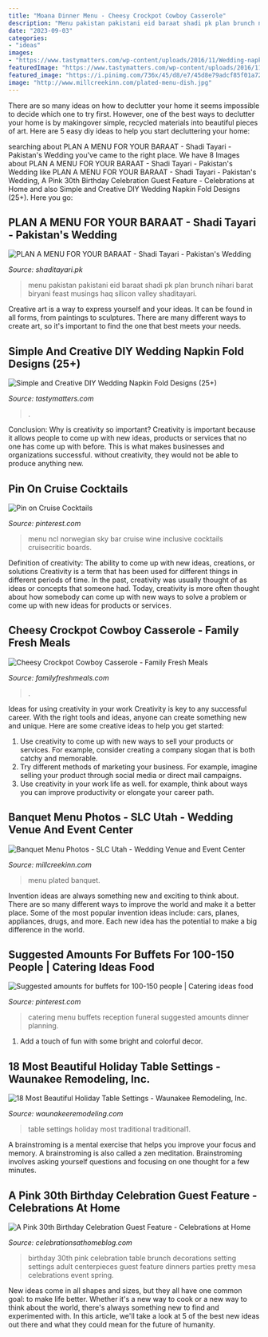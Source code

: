```yaml
---
title: "Moana Dinner Menu - Cheesy Crockpot Cowboy Casserole"
description: "Menu pakistan pakistani eid baraat shadi pk plan brunch nihari barat biryani feast musings haq silicon valley shaditayari"
date: "2023-09-03"
categories:
- "ideas"
images:
- "https://www.tastymatters.com/wp-content/uploads/2016/11/Wedding-napkin-folds-13-585x880.jpg"
featuredImage: "https://www.tastymatters.com/wp-content/uploads/2016/11/Wedding-napkin-folds-13-585x880.jpg"
featured_image: "https://i.pinimg.com/736x/45/d8/e7/45d8e79adcf85f01a72cc5f273c14333--sweet--buffets.jpg"
image: "http://www.millcreekinn.com/plated-menu-dish.jpg"
---
```



There are so many ideas on how to declutter your home it seems impossible to decide which one to try first. However, one of the best ways to declutter your home is by makingover simple, recycled materials into beautiful pieces of art. Here are 5 easy diy ideas to help you start decluttering your home: 

	

		
searching about PLAN A MENU FOR YOUR BARAAT - Shadi Tayari - Pakistan&#039;s Wedding you've came to the right place. We have 8 Images about PLAN A MENU FOR YOUR BARAAT - Shadi Tayari - Pakistan&#039;s Wedding like PLAN A MENU FOR YOUR BARAAT - Shadi Tayari - Pakistan&#039;s Wedding, A Pink 30th Birthday Celebration Guest Feature - Celebrations at Home and also Simple and Creative DIY Wedding Napkin Fold Designs (25+). Here you go:
		
    
## PLAN A MENU FOR YOUR BARAAT - Shadi Tayari - Pakistan&#039;s Wedding

<img loading=lazy src="https://www.shaditayari.pk/wp-content/uploads/Chandni-Brunch.jpg" onerror="this.onerror=null;this.src='https://tse2.mm.bing.net/th?id=OIP.3xTZ4sSzFV62Wt9Gtj8MjwHaDI&amp;pid=15.1';" alt="PLAN A MENU FOR YOUR BARAAT - Shadi Tayari - Pakistan&#039;s Wedding">

_Source: shaditayari.pk_

>menu pakistan pakistani eid baraat shadi pk plan brunch nihari barat biryani feast musings haq silicon valley shaditayari. 

	

Creative art is a way to express yourself and your ideas. It can be found in all forms, from paintings to sculptures. There are many different ways to create art, so it's important to find the one that best meets your needs.

    
## Simple And Creative DIY Wedding Napkin Fold Designs (25+)

<img loading=lazy src="https://www.tastymatters.com/wp-content/uploads/2016/11/Wedding-napkin-folds-13-585x880.jpg" onerror="this.onerror=null;this.src='https://tse3.mm.bing.net/th?id=OIP.KY-92bOIqz5ivv8AeljP9wHaLJ&amp;pid=15.1';" alt="Simple and Creative DIY Wedding Napkin Fold Designs (25+)">

_Source: tastymatters.com_

>. 

	

Conclusion: Why is creativity so important?
Creativity is important because it allows people to come up with new ideas, products or services that no one has come up with before. This is what makes businesses and organizations successful. without creativity, they would not be able to produce anything new.

    
## Pin On Cruise Cocktails

<img loading=lazy src="https://i.pinimg.com/736x/a3/28/ff/a328ffd7b34884a39fb8268f13433574.jpg" onerror="this.onerror=null;this.src='https://tse2.mm.bing.net/th?id=OIP.mQewueRNQUbIKE79HFgHZwDYEg&amp;pid=15.1';" alt="Pin on Cruise Cocktails">

_Source: pinterest.com_

>menu ncl norwegian sky bar cruise wine inclusive cocktails cruisecritic boards. 

	

Definition of creativity: The ability to come up with new ideas, creations, or solutions
Creativity is a term that has been used for different things in different periods of time. In the past, creativity was usually thought of as ideas or concepts that someone had. Today, creativity is more often thought about how somebody can come up with new ways to solve a problem or come up with new ideas for products or services.

    
## Cheesy Crockpot Cowboy Casserole - Family Fresh Meals

<img loading=lazy src="https://www.familyfreshmeals.com/wp-content/uploads/2013/08/Crockpot-Cowboy-Casserole-Family-Fresh-Meals-683x10241.png" onerror="this.onerror=null;this.src='https://tse4.mm.bing.net/th?id=OIP.jF98yrrxKm6lRffObC7nNAHaLG&amp;pid=15.1';" alt="Cheesy Crockpot Cowboy Casserole - Family Fresh Meals">

_Source: familyfreshmeals.com_

>. 

	

Ideas for using creativity in your work
Creativity is key to any successful career. With the right tools and ideas, anyone can create something new and unique. Here are some creative ideas to help you get started: 
1. Use creativity to come up with new ways to sell your products or services. For example, consider creating a company slogan that is both catchy and memorable. 
2. Try different methods of marketing your business. For example, imagine selling your product through social media or direct mail campaigns. 
3. Use creativity in your work life as well. for example, think about ways you can improve productivity or elongate your career path.

    
## Banquet Menu Photos - SLC Utah - Wedding Venue And Event Center

<img loading=lazy src="http://www.millcreekinn.com/plated-menu-dish.jpg" onerror="this.onerror=null;this.src='https://tse1.mm.bing.net/th?id=OIP.R7lyPcI-BS8kiibB7gGUKQHaE8&amp;pid=15.1';" alt="Banquet Menu Photos - SLC Utah - Wedding Venue and Event Center">

_Source: millcreekinn.com_

>menu plated banquet. 

	

Invention ideas are always something new and exciting to think about. There are so many different ways to improve the world and make it a better place. Some of the most popular invention ideas include: cars, planes, appliances, drugs, and more. Each new idea has the potential to make a big difference in the world.

    
## Suggested Amounts For Buffets For 100-150 People | Catering Ideas Food

<img loading=lazy src="https://i.pinimg.com/736x/45/d8/e7/45d8e79adcf85f01a72cc5f273c14333--sweet--buffets.jpg" onerror="this.onerror=null;this.src='https://tse4.mm.bing.net/th?id=OIP.BU4Tyz32IjObjPY9_pnZSgHaJ3&amp;pid=15.1';" alt="Suggested amounts for buffets for 100-150 people | Catering ideas food">

_Source: pinterest.com_

>catering menu buffets reception funeral suggested amounts dinner planning. 

	

1. Add a touch of fun with some bright and colorful decor.

    
## 18 Most Beautiful Holiday Table Settings - Waunakee Remodeling, Inc.

<img loading=lazy src="https://www.waunakeeremodeling.com/wp-content/uploads/2018/12/traditional1.jpg" onerror="this.onerror=null;this.src='https://tse4.mm.bing.net/th?id=OIP.Ksw_Bdond7rGzrt44ihgnAHaLG&amp;pid=15.1';" alt="18 Most Beautiful Holiday Table Settings - Waunakee Remodeling, Inc.">

_Source: waunakeeremodeling.com_

>table settings holiday most traditional traditional1. 

	

A brainstroming is a mental exercise that helps you improve your focus and memory. A brainstroming is also called a zen meditation. Brainstroming involves asking yourself questions and focusing on one thought for a few minutes.

    
## A Pink 30th Birthday Celebration Guest Feature - Celebrations At Home

<img loading=lazy src="https://celebrationsathomeblog.com/wp-content/uploads/2014/08/7.jpg" onerror="this.onerror=null;this.src='https://tse2.mm.bing.net/th?id=OIP.lqFypEuVa2sy5ZR8Y00-YAHaKR&amp;pid=15.1';" alt="A Pink 30th Birthday Celebration Guest Feature - Celebrations at Home">

_Source: celebrationsathomeblog.com_

>birthday 30th pink celebration table brunch decorations setting settings adult centerpieces guest feature dinners parties pretty mesa celebrations event spring. 

	

New ideas come in all shapes and sizes, but they all have one common goal: to make life better. Whether it's a new way to cook or a new way to think about the world, there's always something new to find and experimented with. In this article, we'll take a look at 5 of the best new ideas out there and what they could mean for the future of humanity.

